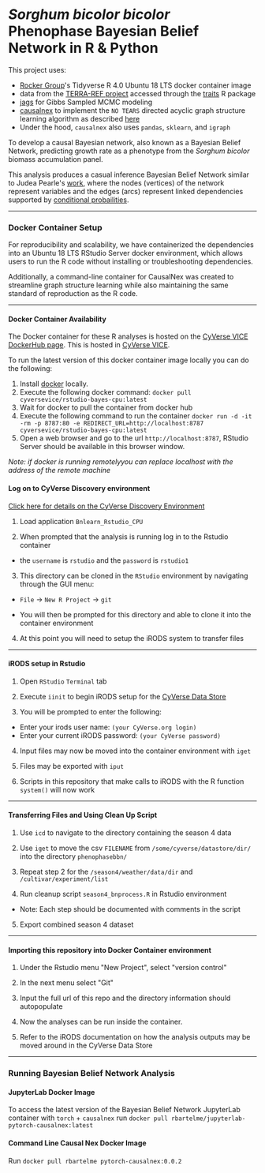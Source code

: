 # *Sorghum bicolor bicolor* Phenophase Bayesian Belief Network in R & Python

This project uses:

  - [Rocker Group](https://github.com/rocker-org)'s Tidyverse R 4.0 Ubuntu 18 LTS docker container image
  - data from the [TERRA-REF project](https://www.terraref.org/) accessed through the [traits](https://docs.ropensci.org/traits/) R package
  - [jags](https://mcmc-jags.sourceforge.io/) for Gibbs Sampled MCMC modeling
  - [causalnex](https://causalnex.readthedocs.io/en/latest/) to implement the `NO TEARS` directed acyclic graph structure learning algorithm as described [here](https://github.com/xunzheng/notears)
  - Under the hood, `causalnex` also uses `pandas`, `sklearn`, and `igraph`

To develop a causal Bayesian network, also known as a Bayesian Belief Network,  predicting growth rate as a phenotype from the  *Sorghum bicolor* biomass accumulation panel.

This analysis produces a casual inference Bayesian Belief Network similar to Judea Pearle's [work](https://escholarship.org/content/qt53n4f34m/qt53n4f34m.pdf), where the nodes (vertices) of the network represent variables and the edges (arcs) represent linked dependencies supported by [conditional probailities](https://en.wikipedia.org/wiki/Conditional_probability#:~:text=In%20probability%20theory%2C%20conditional%20probability,or%20evidence%20has%20already%20occurred).


---

### Docker Container Setup

For reproducibility and scalability, we have containerized the dependencies into an Ubuntu 18 LTS RStudio Server docker environment, which allows users to run the R code without installing or troubleshooting dependencies.

Additionally, a command-line container for CausalNex was created to streamline graph structure learning while also maintaining the same standard of reproduction as the R code.

---

#### Docker Container Availability

The Docker container for these R analyses is hosted on the [CyVerse VICE DockerHub page](https://hub.docker.com/repository/docker/cyversevice/rstudio-bayes-cpu). This is hosted in [CyVerse VICE](https://de2.cyverse.org/). 


To run the latest version of this docker container image locally you can do the following:

1. Install [docker](https://www.docker.com/) locally. 
2. Execute the following docker command: `docker pull cyversevice/rstudio-bayes-cpu:latest`
3. Wait for docker to pull the container from docker hub
4. Execute the following command to run the container `docker run -d -it -rm -p 8787:80 -e REDIRECT_URL=http://localhost:8787 cyversevice/rstudio-bayes-cpu:latest`
5. Open a web browser and go to the url `http://localhost:8787`, RStudio Server should be available in this browser window.

*Note: if docker is running remotelyyou can replace localhost with the address of the remote machine*


#### Log on to CyVerse Discovery environment

[Click here for details on the CyVerse Discovery Environment](https://learning.cyverse.org/projects/container_camp_workshop_2019/en/latest/cyverse/de_docker.html)

  1. Load application `Bnlearn_Rstudio_CPU`

  2. When prompted that the analysis is running log in to the Rstudio container

  - the `username` is `rstudio` and the `password` is `rstudio1`

  3. This directory can be cloned in the `RStudio` environment by navigating through the GUI menu:

  - `File` &#8594; `New R Project` &#8594; `git`

  - You will then be prompted for this directory and able to clone it into the container environment

  4. At this point you will need to setup the iRODS system to transfer files

---

#### iRODS setup in Rstudio

  1. Open `RStudio` `Terminal` tab

  2. Execute `iinit` to begin iRODS setup for the [CyVerse Data Store](https://data.cyverse.org/)

  3. You will be prompted to enter the following:
  - Enter your irods user name: `(your CyVerse.org login)`
  - Enter your current iRODS password: `(your CyVerse password)`

  4. Input files may now be moved into the container environment with `iget`

  5. Files may be exported with `iput`
  
  6. Scripts in this repository that make calls to iRODS with the R function `system()` will now work

---

#### Transferring Files and Using Clean Up Script

  1. Use `icd` to navigate to the directory containing the season 4 data

  2. Use `iget` to move the csv `FILENAME` from `/some/cyverse/datastore/dir/` into the directory `phenophasebbn/`

  3. Repeat step 2 for the `/season4/weather/data/dir` and `/cultivar/experiment/list`

  4. Run cleanup script `season4_bnprocess.R` in Rstudio environment

  - Note: Each step should be documented with comments in the script

  5. Export combined season 4 dataset

---

#### Importing this repository into Docker Container environment

1. Under the Rstudio menu "New Project", select "version control"

2. In the next menu select "Git"

3. Input the full url of this repo and the directory information should autopopulate

4. Now the analyses can be run inside the container.

5. Refer to the iRODS documentation on how the analysis outputs may be moved around in the CyVerse Data Store 

---
### Running Bayesian Belief Network Analysis

#### JupyterLab Docker Image

To access the latest version of the Bayesian Belief Network JupyterLab container with `torch` + `causalnex` run `docker pull rbartelme/jupyterlab-pytorch-causalnex:latest`

#### Command Line Causal Nex Docker Image

Run `docker pull rbartelme pytorch-causalnex:0.0.2`

